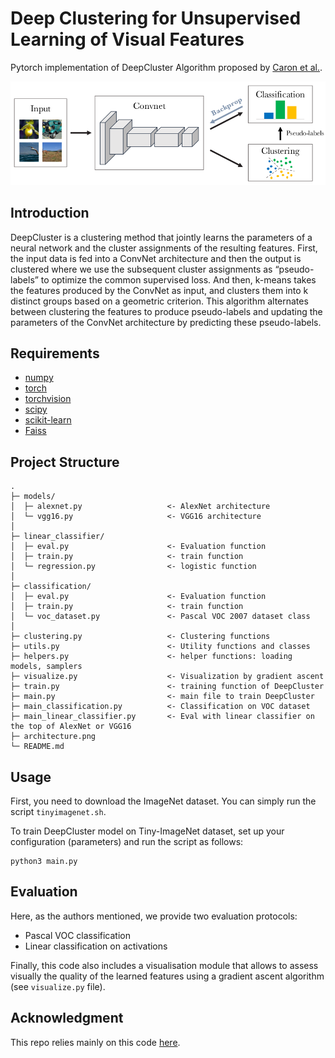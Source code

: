 # Deep Clustering for Unsupervised Learning of Visual Features
Pytorch implementation of DeepCluster Algorithm proposed by [Caron et al.](https://arxiv.org/abs/1807.05520).

![](architecture.png)

## Introduction
DeepCluster is a clustering method that jointly learns the parameters of a neural network and the cluster assignments of the resulting features.
First, the input data is fed into a ConvNet architecture and then the output is clustered where we use the subsequent cluster assignments as “pseudo-labels” to optimize the common supervised loss. And then, k-means takes the features produced by the ConvNet as input, and clusters them into k distinct groups based on a geometric criterion. This algorithm alternates between clustering the features to produce pseudo-labels and updating the parameters of the ConvNet architecture by predicting these pseudo-labels.
	

## Requirements
- [numpy](http://www.numpy.org/)
- [torch](https://pytorch.org/)
- [torchvision](https://pypi.org/project/torchvision/)
- [scipy](https://pypi.org/project/scipy/)
- [scikit-learn](https://pypi.org/project/scikit-learn/)
- [Faiss](https://github.com/facebookresearch/faiss)


## Project Structure

```
.
├─ models/
│  ├─ alexnet.py                   <- AlexNet architecture
│  └─ vgg16.py                     <- VGG16 architecture
│
├─ linear_classifier/                
│  ├─ eval.py                      <- Evaluation function
│  ├─ train.py                     <- train function
│  └─ regression.py                <- logistic function
│
├─ classification/                
│  ├─ eval.py                      <- Evaluation function
│  ├─ train.py                     <- train function
│  └─ voc_dataset.py               <- Pascal VOC 2007 dataset class
│
├─ clustering.py                   <- Clustering functions 
├─ utils.py                        <- Utility functions and classes
├─ helpers.py                      <- helper functions: loading models, samplers
├─ visualize.py                    <- Visualization by gradient ascent
├─ train.py                        <- training function of DeepCluster
├─ main.py                         <- main file to train DeepCluster
├─ main_classification.py          <- Classification on VOC dataset
├─ main_linear_classifier.py       <- Eval with linear classifier on the top of AlexNet or VGG16
├─ architecture.png          
└─ README.md
```


## Usage
First, you need to download the ImageNet dataset. You can simply run the script `tinyimagenet.sh`.

To train DeepCluster model on Tiny-ImageNet dataset, set up your configuration (parameters) and run the script as follows:

```
python3 main.py
```


## Evaluation
Here, as the authors mentioned, we provide two evaluation protocols:
* Pascal VOC classification
* Linear classification on activations

Finally, this code also includes a visualisation module that allows to assess visually the quality of the learned features using a gradient ascent algorithm (see `visualize.py` file).


## Acknowledgment
This repo relies mainly on this code [here](https://github.com/facebookresearch/DeeperCluster).
